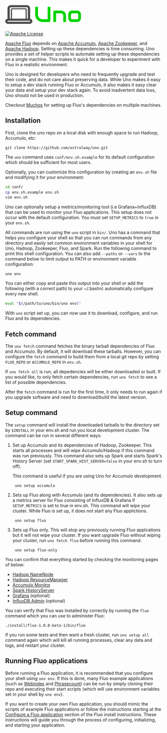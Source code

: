 ![Uno][logo]
---
[![Apache License][li]][ll]

[Apache Fluo][fluo] depends on [Apache Accumulo][accumulo], [Apache Zookeeper][zookeeper], and
[Apache Hadoop][hadoop].  Setting up these dependencies is time consuming.  Uno provides a set of
helper scripts to automate setting up these dependencies on a single machine.   This makes it quick
for a developer to experiment with Fluo in a realistic environment. 

Uno is designed for developers who need to frequently upgrade and test their code, and do not care
about preserving data. While Uno makes it easy to setup a dev stack running Fluo or Accumulo, it
also makes it easy clear your data and setup your dev stack again. To avoid inadvertent data loss,
Uno should not be used in production.

Checkout [Muchos] for setting up Fluo's dependencies on multiple machines.

## Installation

First, clone the uno repo on a local disk with enough space to run Hadoop, Accumulo, etc:

    git clone https://github.com/astralway/uno.git

The `uno` command uses `conf/env.sh.example` for its default configuration which should be
sufficient for most users.

Optionally, you can customize this configuration by creating an `env.sh` file and modifying it for
your environment:

```bash
cd conf/
cp env.sh.example env.sh
vim env.sh
```

Uno can optionally setup a metrics/monitoring tool (i.e Grafana+InfluxDB) that can be used to
monitor your Fluo applications. This setup does not occur with the default configuration. You must
set `SETUP_METRICS` to `true` in your `env.sh`.

All commands are run using the `uno` script in `bin/`. Uno has a command that helps you
configure your shell so that you can run commands from any directory and easily set common
environment variables in your shell for Uno, Hadoop, Zookeeper, Fluo, and Spark. Run the
following command to print this shell configuration. You can also add `--paths` or `--vars` to the
command below to limit output to PATH or environment variable configuration:

    uno env

You can either copy and paste this output into your shell or add the following (with a correct path)
to your ~/.bashrc automatically configure every new shell.

```bash
eval "$(/path/to/uno/bin/uno env)"
```

With `uno` script set up, you can now use it to download, configure, and run Fluo and its
dependencies.

## Fetch command

The `uno fetch` command fetches the binary tarball dependencies of Fluo and Accumulo. By
default, it will download these tarballs. However, you can configure the `fetch` command to build
them from a local git repo by setting `FLUO_REPO` or `ACCUMULO_REPO` in `env.sh`.

If `uno fetch all` is run, all depedencies will be either downloaded or built. If you would
like, to only fetch certain dependencies, run `uno fetch` to see a list of possible
dependencies.

After the `fetch` command is run for the first time, it only needs to run again if you upgrade
software and need to download/build the latest version.

## Setup command

The `setup` command will install the downloaded tarballs to the directory set by `$INSTALL` in your
env.sh and run you local development cluster. The command can be run in several different ways:

1. Set up Accumulo and its dependencies of Hadoop, Zookeeper. This starts all processes and will
   wipe Accumulo/Hadoop if this command was run previously.  This command also sets up Spark and
   starts Spark's History Server (set `START_SPARK_HIST_SERVER=false` in your env.sh to turn off).

   This command is useful if you are using Uno for Accumulo development.

        uno setup accumulo

2. Sets up Fluo along with Accumulo (and its dependencies). It also sets up a metrics server for
   Fluo consisting of InfluxDB & Grafana if `SETUP_METRICS` is set to true in env.sh. This command
   will wipe your cluster. While Fluo is set up, it does not start any Fluo applictions.

        uno setup fluo

3. Sets up Fluo only. This will stop any previously running Fluo applcations but it will not wipe
   your cluster. If you want upgrade Fluo without wiping your cluster, run `uno fetch fluo`
   before running this command.

        uno setup fluo-only

You can confirm that everything started by checking the monitoring pages of below:

 * [Hadoop NameNode](http://localhost:50070/)
 * [Hadoop ResourceManager](http://localhost:8088/)
 * [Accumulo Monitor](http://localhost:50095/)
 * [Spark HistoryServer](http://localhost:18080/)
 * [Grafana](http://localhost:3000/) (optional)
 * [InfluxDB Admin](http://localhost:8083/) (optional)

You can verify that Fluo was installed by correctly by running the `fluo` command which you can use
to administer Fluo:

    ./install/fluo-1.0.0-beta-1/bin/fluo

If you run some tests and then want a fresh cluster, run `uno setup all` command again which will
kill all running processes, clear any data and logs, and restart your cluster.

## Running Fluo applications

Before running a Fluo application, it is recommended that you configure your shell using
`uno env`. If this is done, many Fluo example applications (such as [Webindex] and
[Phrasecount]) can be run by simply cloning their repo and executing their start scripts (which will
use environment variables set in your shell by `uno env`).

If you want to create your own Fluo application, you should mimic the scripts of example Fluo
applications or follow the instructions starting at the [Configure a Fluo application][configure]
section of the Fluo install instructions. These instructions will guide you through the process of
configuring, initializing, and starting your application.

[fluo]: http://fluo.apache.org/
[accumulo]: http://accumulo.apache.org/
[zookeeper]: http://zookeeper.apache.org/
[hadoop]: http://hadoop.apache.org/
[mirrors]: http://www.apache.org/dyn/closer.cgi
[Webindex]: https://github.com/astralway/webindex
[Phrasecount]: https://github.com/astralway/phrasecount
[configure]: https://github.com/apache/fluo/blob/master/docs/install.md#configure-a-fluo-application
[li]: http://img.shields.io/badge/license-ASL-blue.svg
[ll]: https://github.com/astralway/uno/blob/master/LICENSE
[logo]: contrib/uno-logo.png
[Muchos]: https://github.com/astralway/muchos
